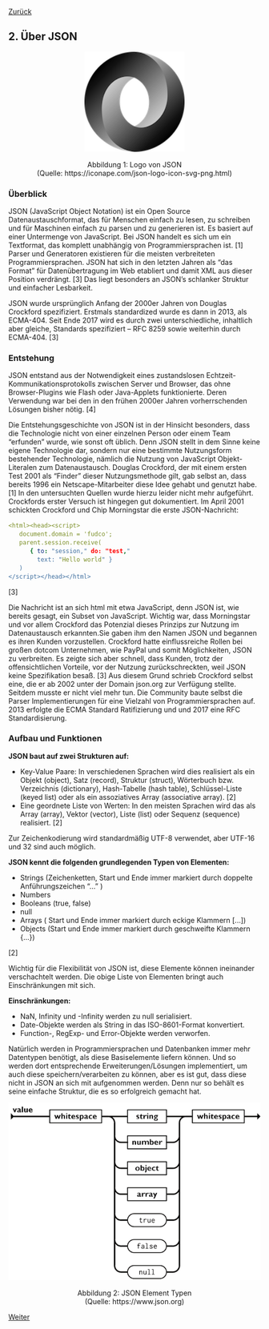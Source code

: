 [Zurück](01_Motivation.md)

## 2. Über JSON

<p align="center">
<img width="200" src="img/JSON_160px.png">
</p>


<p align="center">
Abbildung 1: Logo von JSON<br>
(Quelle: https://iconape.com/json-logo-icon-svg-png.html)
</p>



### Überblick

JSON (JavaScript Object Notation) ist ein Open Source Datenaustauschformat, das für Menschen einfach zu lesen, zu schreiben und für Maschinen einfach zu parsen und zu generieren ist. Es basiert auf einer Untermenge von JavaScript. Bei JSON handelt es sich um ein Textformat, das komplett unabhängig von Programmiersprachen ist. [1] Parser und Generatoren existieren für die meisten verbreiteten Programmiersprachen. JSON hat sich in den letzten Jahren als “das Format” für Datenübertragung im Web etabliert und damit XML aus dieser Position verdrängt. [3] Das liegt besonders an JSON’s schlanker Struktur und einfacher Lesbarkeit.

JSON wurde ursprünglich Anfang der 2000er Jahren von Douglas Crockford spezifiziert. Erstmals standardized wurde es dann in 2013, als ECMA-404. Seit Ende 2017 wird es durch zwei unterschiedliche, inhaltlich aber gleiche, Standards spezifiziert – RFC 8259 sowie weiterhin durch ECMA-404. [3] 



### Entstehung

JSON entstand aus der Notwendigkeit eines zustandslosen Echtzeit-Kommunikationsprotokolls zwischen Server und Browser, das ohne Browser-Plugins wie Flash oder Java-Applets funktionierte. Deren Verwendung war bei den in den frühen 2000er Jahren vorherrschenden Lösungen bisher nötig. [4]

Die Entstehungsgeschichte von JSON ist in der Hinsicht besonders, dass die Technologie nicht von einer einzelnen Person oder einem Team “erfunden” wurde, wie sonst oft üblich. Denn JSON stellt in dem Sinne keine eigene Technologie dar, sondern nur eine bestimmte Nutzungsform bestehender Technologie, nämlich die Nutzung von JavaScript Objekt-Literalen zum Datenaustausch. Douglas Crockford, der mit einem ersten Test 2001 als “Finder” dieser Nutzungsmethode gilt, gab selbst an, dass bereits 1996 ein Netscape-Mitarbeiter diese Idee gehabt und genutzt habe. [1] In den untersuchten Quellen wurde hierzu leider nicht mehr aufgeführt. Crockfords erster Versuch ist hingegen gut dokumentiert. Im April 2001 schickten Crockford und Chip Morningstar die erste JSON-Nachricht:

```yaml
<html><head><script> 
   document.domain = 'fudco';  
   parent.session.receive(    
      { to: "session," do: "test,"     
        text: "Hello world" }  
   )
</script></head></html>
```
[3]

Die Nachricht ist an sich html mit etwa JavaScript, denn JSON ist, wie bereits gesagt, ein Subset von JavaScript. Wichtig war, dass Morningstar und vor allem Crockford das Potenzial dieses Prinzips zur Nutzung im Datenaustausch erkannten.Sie gaben ihm den Namen JSON und begannen es ihren Kunden vorzustellen. Crockford hatte einflussreiche Rollen bei großen dotcom Unternehmen, wie PayPal und somit Möglichkeiten, JSON zu verbreiten. Es zeigte sich aber schnell, dass Kunden, trotz der offensichtlichen Vorteile, vor der Nutzung zurückschreckten, weil JSON keine Spezifikation besaß. [3] Aus diesem Grund schrieb Crockford selbst eine, die er ab 2002 unter der Domain json.org zur Verfügung stellte. Seitdem musste er nicht viel mehr tun. Die Community baute selbst die Parser Implementierungen für eine Vielzahl von Programmiersprachen auf. 2013 erfolgte die ECMA Standard Ratifizierung und und 2017 eine RFC Standardisierung.



### Aufbau und Funktionen

**JSON baut auf zwei Strukturen auf:**

- Key-Value Paare: In verschiedenen Sprachen wird dies realisiert als ein Objekt (object), Satz (record), Struktur (struct), Wörterbuch bzw. Verzeichnis (dictionary), Hash-Tabelle (hash table), Schlüssel-Liste (keyed list) oder als ein assoziatives Array (associative array). [2]
- Eine geordnete Liste von Werten: In den meisten Sprachen wird das als Array (array), Vektor (vector), Liste (list) oder Sequenz (sequence) realisiert. [2]

Zur Zeichenkodierung wird standardmäßig UTF-8 verwendet, aber UTF-16 und 32 sind auch möglich.

**JSON kennt die folgenden grundlegenden Typen von Elementen:**

- Strings (Zeichenketten, Start und Ende immer markiert durch doppelte Anführungszeichen “...” ) 
- Numbers 
- Booleans (true, false)
- null
- Arrays ( Start und Ende immer markiert durch eckige Klammern [...])
- Objects (Start und Ende immer markiert durch geschweifte Klammern {...})

[2]

Wichtig für die Flexibilität von JSON ist, diese Elemente können ineinander verschachtelt werden. Die obige Liste von Elementen bringt auch Einschränkungen mit sich. 

**Einschränkungen:**

- NaN, Infinity und -Infinity werden zu null serialisiert.
- Date-Objekte werden als String in das ISO-8601-Format konvertiert.
- Function-, RegExp- und Error-Objekte werden verworfen.

Natürlich werden in Programmiersprachen und Datenbanken immer mehr Datentypen benötigt, als diese Basiselemente liefern können. Und so werden dort entsprechende Erweiterungen/Lösungen implementiert, um auch diese speichern/verarbeiten zu können, aber es ist gut, dass diese nicht in JSON an sich mit aufgenommen werden. Denn nur so behält es seine einfache Struktur, die es so erfolgreich gemacht hat.

<p align="center">
<img width="600" src="img/JSON-Elemente.png">
</p>


<p align="center">
Abbildung 2: JSON Element Typen<br>
(Quelle: https://www.json.org)
</p>




[Weiter](03_Ueber_PostgreSQL.md)

